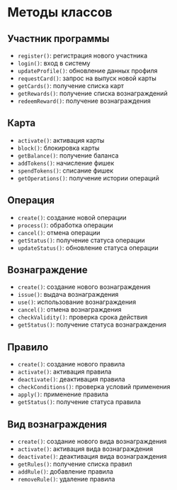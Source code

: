 # Методы классов

## Участник программы
- `register()`: регистрация нового участника
- `login()`: вход в систему
- `updateProfile()`: обновление данных профиля
- `requestCard()`: запрос на выпуск новой карты
- `getCards()`: получение списка карт
- `getRewards()`: получение списка вознаграждений
- `redeemReward()`: получение вознаграждения

## Карта
- `activate()`: активация карты
- `block()`: блокировка карты
- `getBalance()`: получение баланса
- `addTokens()`: начисление фишек
- `spendTokens()`: списание фишек
- `getOperations()`: получение истории операций

## Операция
- `create()`: создание новой операции
- `process()`: обработка операции
- `cancel()`: отмена операции
- `getStatus()`: получение статуса операции
- `updateStatus()`: обновление статуса операции

## Вознаграждение
- `create()`: создание нового вознаграждения
- `issue()`: выдача вознаграждения
- `use()`: использование вознаграждения
- `cancel()`: отмена вознаграждения
- `checkValidity()`: проверка срока действия
- `getStatus()`: получение статуса вознаграждения

## Правило
- `create()`: создание нового правила
- `activate()`: активация правила
- `deactivate()`: деактивация правила
- `checkConditions()`: проверка условий применения
- `apply()`: применение правила
- `getStatus()`: получение статуса правила

## Вид вознаграждения
- `create()`: создание нового вида вознаграждения
- `activate()`: активация вида вознаграждения
- `deactivate()`: деактивация вида вознаграждения
- `getRules()`: получение списка правил
- `addRule()`: добавление правила
- `removeRule()`: удаление правила 